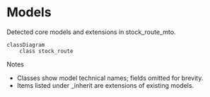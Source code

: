 # Models

Detected core models and extensions in stock_route_mto.

```mermaid
classDiagram
    class stock_route
```

Notes
- Classes show model technical names; fields omitted for brevity.
- Items listed under _inherit are extensions of existing models.
